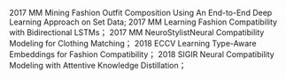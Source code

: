 2017 MM Mining Fashion Outfit Composition Using An End-to-End Deep Learning Approach on Set Data;
2017 MM   Learning Fashion Compatibility with Bidirectional LSTMs；
2017 MM  NeuroStylistNeural Compatibility Modeling for Clothing Matching；
2018 ECCV Learning Type-Aware Embeddings for Fashion Compatibility；
2018 SIGIR Neural Compatibility Modeling with Attentive Knowledge Distillation；

